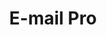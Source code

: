 ---
title: E-mail Pro
slug: emails-pro
excertp: All you need to know about E-mail Pro
sections: Generale, Configurazione di un client di posta
---